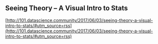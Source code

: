 ## Seeing Theory – A Visual Intro to Stats
  
  [http://101.datascience.community/2017/06/03/seeing-theory-a-visual-intro-to-stats/#utm_source=rss](http://101.datascience.community/2017/06/03/seeing-theory-a-visual-intro-to-stats/#utm_source=rss)
